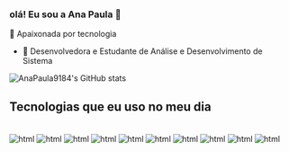 ### olá! Eu sou a Ana Paula 👋
 🔭 Apaixonada por tecnologia
- 🌱 Desenvolvedora e Estudante de Análise e Desenvolvimento  de Sistema

![AnaPaula9184's GitHub stats](https://github-readme-stats.vercel.app/api?username=AnaPaula9184&show_icons=true&theme=radical)

## Tecnologias que eu uso no meu dia

<div style="display:inline_block"><br/>
  <img align="center" alt= "html" src="https://img.shields.io/badge/HTML5-E34F26?style=for-the-badge&logo=html5&logoColor=white"/>
  <img align="center" alt= "html" src=https://img.shields.io/badge/CSS3-1572B6?style=for-the-badge&logo=css3&logoColor=white/>
  <img align="center" alt= "html" src=https://img.shields.io/badge/PHP-777BB4?style=for-the-badge&logo=php&logoColor=white/>
  <img align="center" alt= "html" src=https://img.shields.io/badge/C%2B%2B-00599C?style=for-the-badge&logo=c%2B%2B&logoColor=white/>
  <img align="center" alt= "html" src=https://img.shields.io/badge/JavaScript-F7DF1E?style=for-the-badge&logo=javascript&logoColor=black/>
  <img align="center" alt= "html" src=https://img.shields.io/badge/Ruby-CC342D?style=for-the-badge&logo=ruby&logoColor=white/>
  <img align="center" alt= "html" src=https://img.shields.io/badge/Python-14354C?style=for-the-badge&logo=python&logoColor=white/>
  <img align="center" alt= "html" src=https://img.shields.io/badge/MySQL-00000F?style=for-the-badge&logo=mysql&logoColor=white/>
   <img align="center" alt= "html" src=https://img.shields.io/badge/Node.js-43853D?style=for-the-badge&logo=node.js&logoColor=white/>
    <img align="center" alt= "html" src=https://img.shields.io/badge/React-20232A?style=for-the-badge&logo=react&logoColor=61DAFB/>
</div>
